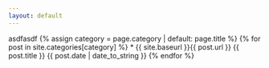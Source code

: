 ```yaml
---
layout: default
---
```

  asdfasdf
  {% assign category = page.category | default: page.title %}
  {% for post in site.categories[category] %}
    * {{ site.baseurl }}{{ post.url }}
          {{ post.title }}
          {{ post.date | date_to_string }}
  {% endfor %}